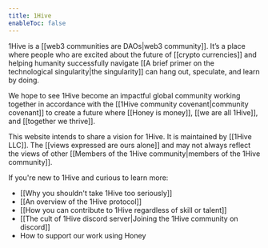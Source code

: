 ```yaml
---
title: 1Hive
enableToc: false
---
```


1Hive is a [[web3 communities are DAOs|web3 community]]. It’s a place where people who are excited about the future of [[crypto currencies]] and helping humanity successfully navigate [[A brief primer on the technological singularity|the singularity]] can hang out, speculate, and learn by doing. 

We hope to see 1Hive become an impactful global community working together in accordance with the [[1Hive community covenant|community covenant]] to create a future where [[Honey is money]], [[we are all 1Hive]], and [[together we thrive]]. 

This website intends to share a vision for 1Hive. It is maintained by [[1Hive LLC]]. The [[views expressed are ours alone]] and may not always reflect the views of other [[Members of the 1Hive community|members of the 1Hive community]]. 

If you're new to 1Hive and curious to learn more:
* [[Why you shouldn't take 1Hive too seriously]]
* [[An overview of the 1Hive protocol]]
* [[How you can contribute to 1Hive regardless of skill or talent]]
* [[The cult of 1Hive discord server|Joining the 1Hive community on discord]]
* How to support our work using Honey
